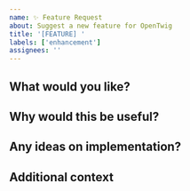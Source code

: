 ```yaml
---
name: ✨ Feature Request
about: Suggest a new feature for OpenTwig
title: '[FEATURE] '
labels: ['enhancement']
assignees: ''
---
```


## What would you like?
<!-- Brief description of the feature -->

## Why would this be useful?
<!-- What problem does this solve? -->

## Any ideas on implementation?
<!-- Optional - if you have thoughts on how this could work -->

## Additional context
<!-- Screenshots, examples, etc. -->